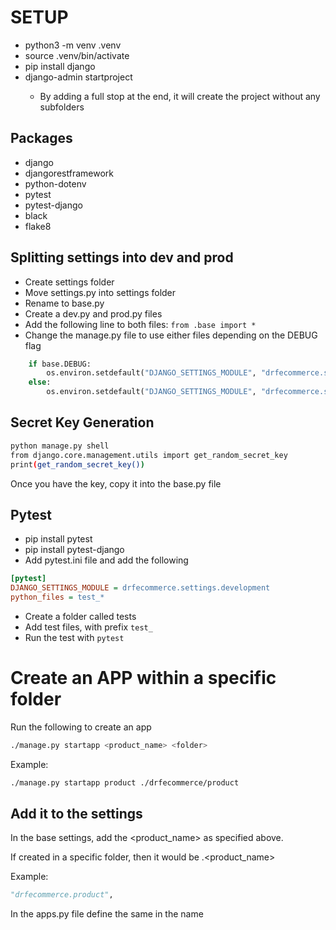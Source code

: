 # SETUP

- python3 -m venv .venv
- source .venv/bin/activate
- pip install django
- django-admin startproject <projectname>
  - By adding a full stop at the end, it will create the project without any subfolders

## Packages

- django
- djangorestframework
- python-dotenv
- pytest
- pytest-django
- black
- flake8

## Splitting settings into dev and prod

- Create settings folder
- Move settings.py into settings folder
- Rename to base.py
- Create a dev.py and prod.py files
- Add the following line to both files: `from .base import *`
- Change the manage.py file to use either files depending on the DEBUG flag

```python
    if base.DEBUG:
        os.environ.setdefault("DJANGO_SETTINGS_MODULE", "drfecommerce.settings.development")
    else:
        os.environ.setdefault("DJANGO_SETTINGS_MODULE", "drfecommerce.settings.production")
```

## Secret Key Generation

```bash
python manage.py shell
from django.core.management.utils import get_random_secret_key
print(get_random_secret_key())
```

Once you have the key, copy it into the base.py file

## Pytest

- pip install pytest
- pip install pytest-django
- Add pytest.ini file and add the following

```ini
[pytest]
DJANGO_SETTINGS_MODULE = drfecommerce.settings.development
python_files = test_*
```

- Create a folder called tests
- Add test files, with prefix `test_`
- Run the test with `pytest`

# Create an APP within a specific folder

Run the following to create an app

```bash
./manage.py startapp <product_name> <folder>
```

Example:

```bash
./manage.py startapp product ./drfecommerce/product
```

## Add it to the settings

In the base settings, add the <product_name> as specified above.

If created in a specific folder, then it would be <folder>.<product_name>

Example:

```python
"drfecommerce.product",
```

In the apps.py file define the same in the name
